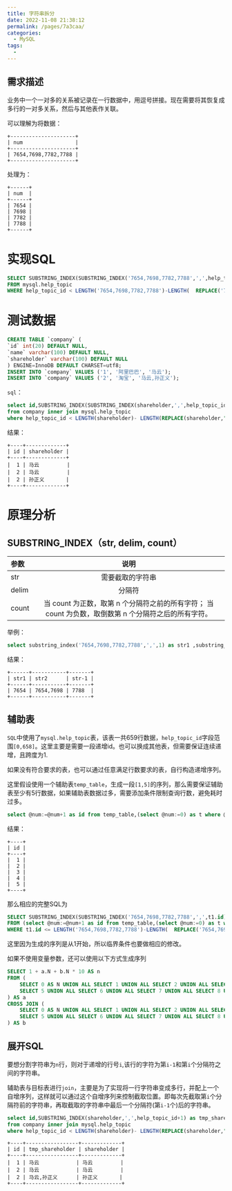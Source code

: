 ```yaml
---
title: 字符串拆分
date: 2022-11-08 21:38:12
permalink: /pages/7a3caa/
categories:
  - MySQL
tags:
  - 
---
```


## 需求描述

业务中一个一对多的关系被记录在一行数据中，用逗号拼接。现在需要将其恢复成多行的一对多关系，然后与其他表作关联。

可以理解为将数据：

```log
+---------------------+
| num                 |
+---------------------+
| 7654,7698,7782,7788 |
+---------------------+
```

处理为：

```log
+------+
| num  |
+------+
| 7654 |
| 7698 |
| 7782 |
| 7788 |
+------+
```

# 实现SQL

```sql
SELECT SUBSTRING_INDEX(SUBSTRING_INDEX('7654,7698,7782,7788',',',help_topic_id+1),',',-1) AS num  
FROM mysql.help_topic 
WHERE help_topic_id < LENGTH('7654,7698,7782,7788')-LENGTH(  REPLACE('7654,7698,7782,7788',',',''))+1; 
```

# 测试数据

```sql
CREATE TABLE `company` (
`id` int(20) DEFAULT NULL,
`name` varchar(100) DEFAULT NULL,
`shareholder` varchar(100) DEFAULT NULL
) ENGINE=InnoDB DEFAULT CHARSET=utf8;
INSERT INTO `company` VALUES ('1', '阿里巴巴', '马云');
INSERT INTO `company` VALUES ('2', '淘宝', '马云,孙正义');
```

`sql`：

```sql
select id,SUBSTRING_INDEX(SUBSTRING_INDEX(shareholder,',',help_topic_id+1),',',-1) as shareholder
from company inner join mysql.help_topic
where help_topic_id < LENGTH(shareholder)- LENGTH(REPLACE(shareholder,",",""))+1;
```

结果：

```log
+----+-------------+
| id | shareholder |
+----+-------------+
|  1 | 马云         |
|  2 | 马云         |
|  2 | 孙正义       |
+----+-------------+
```

# 原理分析

## SUBSTRING_INDEX（str, delim, count）

| 参数    | 说明                                                            |
|:----- |:-------------------------------------------------------------:|
| str   | 需要截取的字符串                                                      |
| delim | 分隔符                                                           |
| count | 当 count 为正数，取第 n 个分隔符之前的所有字符； 当 count 为负数，取倒数第 n 个分隔符之后的所有字符。 |

举例：

```sql
select substring_index('7654,7698,7782,7788',',',1) as str1 ,substring_index('7654,7698,7782,7788',',',2) as str2 ,substring_index('7654,7698,7782,7788',',',-1) as 'str-1';
```

结果：

```log
+------+-----------+-------+
| str1 | str2      | str-1 |
+------+-----------+-------+
| 7654 | 7654,7698 | 7788  |
+------+-----------+-------+
```

## 辅助表

`SQL`中使用了`mysql.help_topic`表，该表一共659行数据，`help_topic_id`字段范围`[0,658]`。这里主要是需要一段递增id。也可以换成其他表，但需要保证连续递增，且跨度为1.

如果没有符合要求的表，也可以通过任意满足行数要求的表，自行构造递增序列。

这里假设使用一个辅助表`temp_table`，生成一段`[1,5]`的序列，那么需要保证辅助表至少有5行数据，如果辅助表数据过多，需要添加条件限制查询行数，避免耗时过多。

```SQL
select @num:=@num+1 as id from temp_table,(select @num:=0) as t where @num<5 ;
```

结果：

```log
+----+
| id |
+----+
|  1 |
|  2 |
|  3 |
|  4 |
|  5 |
+----+
```

那么相应的完整SQL为
```sql
SELECT SUBSTRING_INDEX(SUBSTRING_INDEX('7654,7698,7782,7788',',',t1.id),',',-1) AS num  
FROM (select @num:=@num+1 as id from temp_table,(select @num:=0) as t where @num<5) as t1
WHERE t1.id <= LENGTH('7654,7698,7782,7788')-LENGTH(  REPLACE('7654,7698,7782,7788',',',''))+1; 
```
这里因为生成的序列是从1开始，所以临界条件也要做相应的修改。

如果不使用变量参数，还可以使用以下方式生成序列
```SQL
SELECT 1 + a.N + b.N * 10 AS n
FROM (
    SELECT 0 AS N UNION ALL SELECT 1 UNION ALL SELECT 2 UNION ALL SELECT 3 UNION ALL SELECT 4 UNION ALL 
    SELECT 5 UNION ALL SELECT 6 UNION ALL SELECT 7 UNION ALL SELECT 8 UNION ALL SELECT 9
) AS a
CROSS JOIN (
    SELECT 0 AS N UNION ALL SELECT 1 UNION ALL SELECT 2 UNION ALL SELECT 3 UNION ALL SELECT 4 UNION ALL 
    SELECT 5 UNION ALL SELECT 6 UNION ALL SELECT 7 UNION ALL SELECT 8 UNION ALL SELECT 9
) AS b
```



## 展开SQL

要想分割字符串为`n`行，则对于递增的行号`i`,该行的字符为第`i-1`和第`i`个分隔符之间的字符串。

辅助表与目标表进行`join`，主要是为了实现将一行字符串变成多行，并配上一个自增序列，这样就可以通过这个自增序列来控制截取位置。即每次先截取第`i`个分隔符前的字符串，再取截取的字符串中最后一个分隔符(第`i-1`个)后的字符串。

```sql
select id,SUBSTRING_INDEX(shareholder,',',help_topic_id+1) as tmp_shareholder, SUBSTRING_INDEX(SUBSTRING_INDEX(shareholder,',',help_topic_id+1),',',-1) as shareholder
from company inner join mysql.help_topic
where help_topic_id < LENGTH(shareholder)- LENGTH(REPLACE(shareholder,",",""))+1;
```

```log
+----+-----------------+-------------+
| id | tmp_shareholder | shareholder |
+----+-----------------+-------------+
|  1 | 马云            | 马云         |
|  2 | 马云            | 马云         |
|  2 | 马云,孙正义      | 孙正义       |
+----+-----------------+-------------+
```


